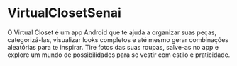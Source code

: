 # VirtualClosetSenai
O Virtual Closet é um app Android que te ajuda a organizar suas peças, categorizá-las, visualizar looks completos e até mesmo gerar combinações aleatórias para te inspirar. Tire fotos das suas roupas, salve-as no app e explore um mundo de possibilidades para se vestir com estilo e praticidade.
